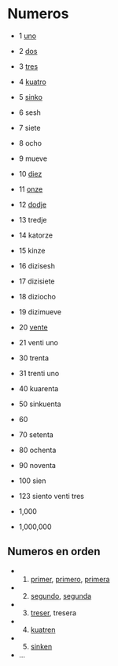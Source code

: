 # Numeros

* 1 [uno](/words/ladino/uno)
* 2 [dos](/words/ladino/dos)
* 3 [tres](/words/ladino/tres)
* 4 [kuatro](/words/ladino/kuatro)
* 5 [sinko](/words/ladino/sinko)
* 6 sesh
* 7 siete
* 8 ocho
* 9 mueve
* 10 [diez](/words/ladino/diez)

* 11 [onze](/words/ladino/onze)
* 12 [dodje](/words/ladino/dodje)
* 13 tredje
* 14 katorze
* 15 kinze
* 16 dizisesh
* 17 dizisiete
* 18 diziocho
* 19 dizimueve
* 20 [vente](/words/ladino/vente)

* 21  venti uno
* 30  trenta
* 31  trenti uno
* 40  kuarenta
* 50  sinkuenta
* 60
* 70  setenta
* 80  ochenta
* 90  noventa
* 100 sien
* 123 siento venti tres

* 1,000
* 1,000,000

## Numeros en orden

* 1. [primer](/words/ladino/primer), [primero](/words/ladino/primero), [primera](/words/ladino/primera)
* 2. [segundo](/words/ladino/segundo), [segunda](/words/ladino/segunda)
* 3. [treser](/words/ladino/treser), tresera
* 4. [kuatren](/words/ladino/kuatren)
* 5. [sinken](/words/ladino/sinken)
* ...


